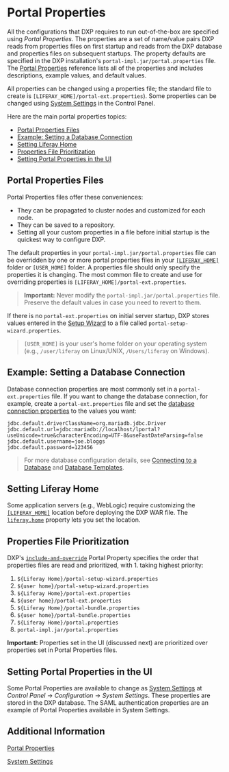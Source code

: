 # Portal Properties

All the configurations that DXP requires to run out-of-the-box are specified using *Portal Properties*. The properties are a set of name/value pairs DXP reads from properties files on first startup and reads from the DXP database and properties files on subsequent startups. The property defaults are specified in the DXP installation's `portal-impl.jar/portal.properties` file. The [Portal Properties](https://docs.liferay.com/dxp/portal/7.2-latest/propertiesdoc/portal.properties.html) reference lists all of the properties and includes descriptions, example values, and default values.

All properties can be changed using a properties file; the standard file to create is `[LIFERAY_HOME]/portal-ext.properties`). Some properties can be changed using [System Settings](https://help.liferay.com/hc/en-us/articles/360029131591-System-Settings) in the Control Panel.

Here are the main portal properties topics:

- [Portal Properties Files](#portal-properties-files)
- [Example: Setting a Database Connection](#example-setting-a-database-connection)
- [Setting Liferay Home](#setting-liferay-home)
- [Properties File Prioritization](#properties-file-prioritization)
- [Setting Portal Properties in the UI](#setting-portal-properties-in-the-ui)

## Portal Properties Files

Portal Properties files offer these conveniences:

- They can be propagated to cluster nodes and customized for each node.
- They can be saved to a repository.
- Setting all your custom properties in a file before initial startup is the quickest way to configure DXP.

The default properties in your `portal-impl.jar/portal.properties` file can be overridden by one or more portal properties files in your [`[LIFERAY_HOME]`](./01-liferay-home.md) folder or `[USER_HOME]` folder. A properties file should only specify the properties it is changing. The most common file to create and use for overriding properties is `[LIFERAY_HOME]/portal-ext.properties`.

> **Important:** Never modify the `portal-impl.jar/portal.properties` file. Preserve the default values in case you need to revert to them.

If there is no `portal-ext.properties` on initial server startup, DXP stores values entered in the [Setup Wizard](../01-installing-liferay-dxp/05-using-the-setup-wizard.md) to a file called `portal-setup-wizard.properties`.

> `[USER_HOME]` is your user's home folder on your operating system (e.g., `/user/liferay` on Linux/UNIX, `/Users/liferay` on Windows).

## Example: Setting a Database Connection

Database connection properties are most commonly set in a `portal-ext.properties` file. If you want to change the database connection, for example, create a  `portal-ext.properties` file and set the [database connection properties](./05-database-templates.md) to the values you want:

```properties
jdbc.default.driverClassName=org.mariadb.jdbc.Driver
jdbc.default.url=jdbc:mariadb://localhost/lportal?useUnicode=true&characterEncoding=UTF-8&useFastDateParsing=false
jdbc.default.username=joe.bloggs
jdbc.default.password=123456
```

> For more database configuration details, see [Connecting to a Database](../01-installing-liferay-dxp/04-connecting-a-database.md) and [Database Templates](./05-database-templates.md).


## Setting Liferay Home

Some application servers (e.g., WebLogic) require customizing the [`[LIFERAY_HOME]`](https://help.liferay.com/hc/en-us/articles/360028831932-Installing-Liferay-DXP-on-WebLogic-12c-R2) location before deploying the DXP WAR file. The [`liferay.home`](https://docs.liferay.com/dxp/portal/7.2-latest/propertiesdoc/portal.properties.html#Liferay%20Home) property lets you set the location.

## Properties File Prioritization

DXP's [`include-and-override`](https://docs.liferay.com/dxp/portal/7.2-latest/propertiesdoc/portal.properties.html#Properties%20Override) Portal Property specifies the order that properties files are read and prioritized, with 1. taking highest priority:

1. `${Liferay Home}/portal-setup-wizard.properties`
1. `${user home}/portal-setup-wizard.properties`
1. `${Liferay Home}/portal-ext.properties`
1. `${user home}/portal-ext.properties`
1. `${Liferay Home}/portal-bundle.properties`
1. `${user home}/portal-bundle.properties`
1. `${Liferay Home}/portal.properties`
1. `portal-impl.jar/portal.properties`

**Important:** Properties set in the UI (discussed next) are prioritized over properties set in Portal Properties files.

## Setting Portal Properties in the UI

Some Portal Properties are available to change as [System Settings](https://help.liferay.com/hc/en-us/articles/360029131591-System-Settings) at *Control Panel* &rarr; *Configuration* &rarr; *System Settings*. These properties are stored in the DXP database. The SAML authentication properties are an example of Portal Properties available in System Settings.

## Additional Information

[Portal Properties](https://docs.liferay.com/dxp/portal/7.2-latest/propertiesdoc/portal.properties.html)

[System Settings](https://help.liferay.com/hc/en-us/articles/360029131591-System-Settings)
